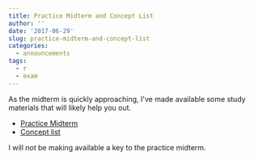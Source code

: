 ```yaml
---
title: Practice Midterm and Concept List
author: ''
date: '2017-06-29'
slug: practice-midterm-and-concept-list
categories:
  - announcements
tags:
  - r
  - exam
---
```


As the midterm is quickly approaching, I've made available some study
materials that will likely help you out.

- [Practice Midterm](/assets/midterm/practice_midterm.pdf)
- [Concept list](/assets/midterm/concept_list.pdf)

I will _not_ be making available a key to the practice midterm. 


